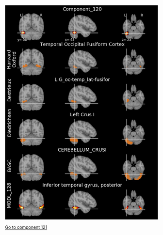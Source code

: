 


![120](preliminary/120.jpg "Component 120")

[Go to component 121](https://parietal-inria.github.io/MODL_atlas/1024/121 "Component 121")